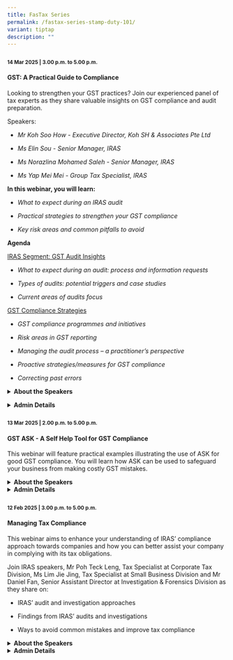 ```yaml
---
title: FasTax Series
permalink: /fastax-series-stamp-duty-101/
variant: tiptap
description: ""
---
```

<h4><strong><sub>14 Mar 2025 | 3.00 p.m. to 5.00 p.m.</sub></strong></h4>
<h4><strong>GST: A Practical Guide to Compliance</strong></h4>
<p>Looking to strengthen your GST practices? Join our experienced panel of
tax experts as they share valuable insights on GST compliance and audit
preparation.</p>
<p>Speakers:</p>
<ul data-tight="true" class="tight">
<li>
<p><em>Mr Koh Soo How - Executive Director, Koh SH &amp; Associates Pte Ltd</em>
</p>
</li>
<li>
<p><em>Ms Elin Sou - Senior Manager, IRAS</em>
</p>
</li>
<li>
<p><em>Ms Norazlina Mohamed Saleh - Senior Manager, IRAS</em>
</p>
</li>
<li>
<p><em>Ms Yap Mei Mei - Group Tax Specialist, IRAS</em>
</p>
</li>
</ul>
<p></p>
<p><strong>In this webinar, you will learn:</strong>
</p>
<ul data-tight="true" class="tight">
<li>
<p><em>What to expect during an IRAS audit</em>
</p>
</li>
<li>
<p><em>Practical strategies to strengthen your GST compliance</em>
</p>
</li>
<li>
<p><em>Key risk areas and common pitfalls to avoid</em>
</p>
</li>
</ul>
<p><strong>Agenda</strong>
</p>
<p><u>IRAS Segment: GST Audit Insights</u>
</p>
<ul data-tight="true" class="tight">
<li>
<p><em>What to expect during an audit: process and information requests</em>
</p>
</li>
<li>
<p><em>Types of audits: potential triggers and case studies</em>
</p>
</li>
<li>
<p><em>Current areas of audits focus</em>
</p>
</li>
</ul>
<p><u>GST Compliance Strategies</u>
</p>
<ul data-tight="true" class="tight">
<li>
<p><em>GST compliance&nbsp;programmes and&nbsp;initiatives</em>
</p>
</li>
<li>
<p><em>Risk areas in GST reporting</em>
</p>
</li>
<li>
<p><em>Managing the audit process – a practitioner’s perspective</em>
</p>
</li>
<li>
<p><em>Proactive strategies/measures for GST compliance</em>
</p>
</li>
<li>
<p><em>Correcting past errors</em>
</p>
</li>
</ul>
<div data-type="detailGroup" class="isomer-accordion-group isomer-accordion isomer-accordion-white">
<details class="isomer-details">
<summary><strong>About the Speakers</strong>
</summary>
<div data-type="detailsContent" class="isomer-details-content">
<p></p>
</div>
</details>
</div>
<p></p>
<div data-type="detailGroup" class="isomer-accordion-group isomer-accordion isomer-accordion-white">
<details class="isomer-details">
<summary><strong>Admin Details</strong>
</summary>
<div data-type="detailsContent" class="isomer-details-content">
<p></p>
</div>
</details>
</div>
<p></p>
<h4><strong><sub>13 Mar 2025 | 2.00 p.m. to 5.00 p.m.</sub></strong></h4>
<h4><strong>GST ASK - A Self Help Tool for GST Compliance</strong></h4>
<p>This webinar will feature practical examples illustrating the use of ASK
for good GST compliance. You will learn how ASK can be used to safeguard
your business from making costly GST mistakes.</p>
<div data-type="detailGroup" class="isomer-accordion-group isomer-accordion isomer-accordion-white">
<details class="isomer-details">
<summary><strong>About the Speakers</strong>
</summary>
<div data-type="detailsContent" class="isomer-details-content">
<p></p>
<p><strong>Elin Sou</strong>
</p>
<p><strong>Senior Manager, GST Division, IRAS</strong>
</p>
<p>Elin is currently a Senior Manager with the IRAS GST Division (General
Branch). She has more than 10 years of experience in GST work and has undertaken
various functions in the GST Division ranging from ACAP reviews and audits
on large businesses to service-related projects.</p>
<p></p>
<p><strong>Yeo Haig Ian</strong>
</p>
<p><strong>Manager, GST Division, IRAS</strong>
</p>
<p>Ian has more than 20 years of professional experience specializing in
goods and services taxation. As an auditor, he educates taxpayers on their
tax obligations and compliance with the applicable tax laws and practices.
He also conducts audits on taxpayers to deter non-compliance and improve
voluntary compliance.</p>
</div>
</details>
</div>
<div data-type="detailGroup" class="isomer-accordion-group isomer-accordion isomer-accordion-white">
<details class="isomer-details">
<summary><strong>Admin Details</strong>
</summary>
<div data-type="detailsContent" class="isomer-details-content">
<ul data-tight="true" class="tight">
<li>
<p>This webinar will be conducted via Zoom</p>
</li>
<li>
<p>Date: 13 Mar 2025</p>
</li>
<li>
<p>Time: 2pm to 5pm</p>
</li>
<li>
<p>Fees: SGD 163.50 (incl. 9% GST)</p>
</li>
<li>
<p>Registration is on first-come-first served.</p>
</li>
<li>
<p><a href="https://form.gov.sg/67bef50ff61179dd4ac8ea19" rel="noopener nofollow" target="_blank">Registration Form</a>
</p>
</li>
</ul>
<p></p>
</div>
</details>
</div>
<p></p>
<h4><strong><sub>12 Feb 2025 | 3.00 p.m. to 5.00 p.m.</sub></strong></h4>
<h4><strong>Managing Tax Compliance</strong></h4>
<p>This webinar aims to enhance your understanding of IRAS’ compliance approach
towards companies and how you can better assist your company in complying
with its tax obligations.</p>
<p>Join IRAS speakers, Mr Poh Teck Leng, Tax Specialist at Corporate Tax
Division, Ms Lim Jie Jing, Tax Specialist at Small Business Division and
Mr Daniel Fan, Senior Assistant Director at Investigation &amp; Forensics
Division as they share on:</p>
<ul data-tight="true" class="tight">
<li>
<p>IRAS’ audit and investigation approaches</p>
</li>
<li>
<p>Findings from IRAS’ audits and investigations</p>
</li>
<li>
<p>Ways to avoid common mistakes and improve tax compliance</p>
</li>
</ul>
<div data-type="detailGroup" class="isomer-accordion-group isomer-accordion isomer-accordion-white">
<details class="isomer-details">
<summary><strong>About the Speakers</strong>
</summary>
<div data-type="detailsContent" class="isomer-details-content">
<p></p>
<p></p>
<div class="isomer-image-wrapper">
<img style="width: 100%" height="auto" width="100%" alt="" src="/images/1.png">
</div>
<p></p>
<div class="isomer-image-wrapper">
<img style="width: 100%" height="auto" width="100%" alt="" src="/images/2.png">
</div>
<p></p>
<div class="isomer-image-wrapper">
<img style="width: 100%" height="auto" width="100%" alt="" src="/images/3.png">
</div>
<p>&nbsp;</p>
<p></p>
<p></p>
<p></p>
</div>
</details>
</div>
<div data-type="detailGroup" class="isomer-accordion-group isomer-accordion isomer-accordion-white">
<details class="isomer-details">
<summary><strong>Admin Details</strong>
</summary>
<div data-type="detailsContent" class="isomer-details-content">
<ul data-tight="true" class="tight">
<li>
<p>This webinar will be conducted via Zoom</p>
</li>
<li>
<p>Date: 12 Feb 2025</p>
</li>
<li>
<p>Time: 3pm to 5pm</p>
</li>
<li>
<p>Fees: SGD 109 (incl. 9% GST)</p>
</li>
<li>
<p>Registration is on first-come-first served.</p>
</li>
<li>
<p><a href="https://form.gov.sg/678b56fbd660af6d2e347c41" rel="noopener noreferrer nofollow" target="_blank">Registration Form</a>
</p>
</li>
</ul>
</div>
</details>
</div>
<p></p>
<p></p>
<p></p>
